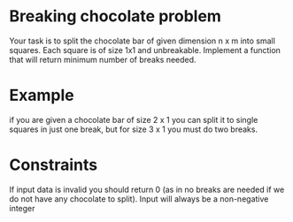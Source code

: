 #  Breaking chocolate problem

Your task is to split the chocolate bar of given dimension n x m into small squares. Each square is of size 1x1 and unbreakable. Implement a function that will return minimum number of breaks needed.

# Example

if you are given a chocolate bar of size 2 x 1 you can split it to single squares in just one break, but for size 3 x 1 you must do two breaks.

# Constraints

If input data is invalid you should return 0 (as in no breaks are needed if we do not have any chocolate to split). Input will always be a non-negative integer
